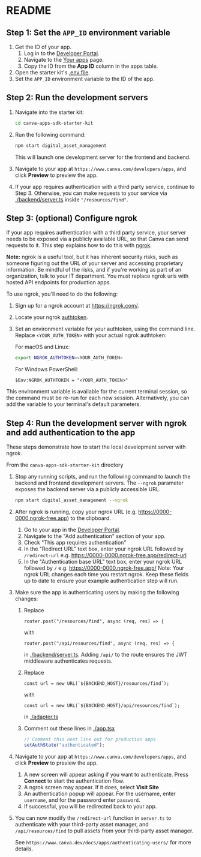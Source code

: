 # README

## Step 1: Set the `APP_ID` environment variable

1. Get the ID of your app.
   1. Log in to the [Developer Portal](https://www.canva.com/developers/).
   2. Navigate to the [Your apps](https://www.canva.com/developers/apps) page.
   3. Copy the ID from the **App ID** column in the apps table.
2. Open the starter kit's [.env file](../../.env).
3. Set the `APP_ID` environment variable to the ID of the app.

## Step 2: Run the development servers

1. Navigate into the starter kit:

   ```bash
   cd canva-apps-sdk-starter-kit
   ```

1. Run the following command:

   ```bash
   npm start digital_asset_management
   ```

   This will launch one development server for the frontend and backend.

1. Navigate to your app at `https://www.canva.com/developers/apps`, and click **Preview** to preview the app.

1. If your app requires authentication with a third party service, continue to Step 3.
   Otherwise, you can make requests to your service via [./backend/server.ts](./backend/server.ts) inside `"/resources/find"`.

## Step 3: (optional) Configure ngrok

If your app requires authentication with a third party service,
your server needs to be exposed via a publicly available URL, so that Canva can send requests to it. This step explains how to do this with [ngrok](https://ngrok.com/).

**Note:** ngrok is a useful tool, but it has inherent security risks, such as someone figuring out the URL of your server and accessing proprietary information. Be mindful of the risks, and if you're working as part of an organization, talk to your IT department.
You must replace ngrok urls with hosted API endpoints for production apps.

To use ngrok, you'll need to do the following:

1. Sign up for a ngrok account at <https://ngrok.com/>.
2. Locate your ngrok [authtoken](https://dashboard.ngrok.com/get-started/your-authtoken).
3. Set an environment variable for your authtoken, using the command line. Replace `<YOUR_AUTH_TOKEN>` with your actual ngrok authtoken:

   For macOS and Linux:

   ```bash
   export NGROK_AUTHTOKEN=<YOUR_AUTH_TOKEN>
   ```

   For Windows PowerShell:

   ```shell
   $Env:NGROK_AUTHTOKEN = "<YOUR_AUTH_TOKEN>"
   ```

This environment variable is available for the current terminal session, so the command must be re-run for each new session. Alternatively, you can add the variable to your terminal's default parameters.

## Step 4: Run the development server with ngrok and add authentication to the app

These steps demonstrate how to start the local development server with ngrok.

From the `canva-apps-sdk-starter-kit` directory

1. Stop any running scripts, and run the following command to launch the backend and frontend development servers. The `--ngrok` parameter exposes the backend server via a publicly accessible URL.

   ```bash
   npm start digital_asset_management --ngrok
   ```

2. After ngrok is running, copy your ngrok URL
   (e.g. <https://0000-0000.ngrok-free.app>) to the clipboard.
   1. Go to your app in the [Developer Portal](https://www.canva.com/developers/apps).
   2. Navigate to the "Add authentication" section of your app.
   3. Check "This app requires authentication"
   4. In the "Redirect URL" text box, enter your ngrok URL followed by `/redirect-url` e.g.
      <https://0000-0000.ngrok-free.app/redirect-url>
   5. In the "Authentication base URL" text box, enter your ngrok URL followed by `/` e.g.
      <https://0000-0000.ngrok-free.app/>
      Note: Your ngrok URL changes each time you restart ngrok. Keep these fields up to
      date to ensure your example authentication step will run.

3. Make sure the app is authenticating users by making the following changes:
   1. Replace

      `router.post("/resources/find", async (req, res) => {`

      with

      `router.post("/api/resources/find", async (req, res) => {`

      in [./backend/server.ts](./backend/server.ts). Adding `/api/` to the route ensures
      the JWT middleware authenticates requests.

   2. Replace

      ``const url = new URL(`${BACKEND_HOST}/resources/find`);``

      with

      ``const url = new URL(`${BACKEND_HOST}/api/resources/find`);``

      in [./adapter.ts](./adapter.ts)

   3. Comment out these lines in [./app.tsx](./app.tsx)

      ```typescript
      // Comment this next line out for production apps
      setAuthState("authenticated");
      ```

4. Navigate to your app at `https://www.canva.com/developers/apps`, and click **Preview** to preview the app.
   1. A new screen will appear asking if you want to authenticate.
      Press **Connect** to start the authentication flow.
   2. A ngrok screen may appear. If it does, select **Visit Site**
   3. An authentication popup will appear. For the username, enter `username`, and
      for the password enter `password`.
   4. If successful, you will be redirected back to your app.

5. You can now modify the `/redirect-url` function in `server.ts` to authenticate with your third-party
   asset manager, and `/api/resources/find` to pull assets from your third-party asset manager.

   See `https://www.canva.dev/docs/apps/authenticating-users/` for more details.
